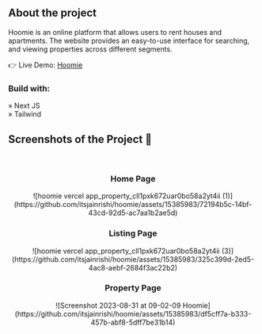 <h2>About the project</h2>

  <p>Hoomie is an online platform that allows users to rent houses and apartments. The website provides an easy-to-use interface for searching, and viewing properties across different segments.</p>

👉 Live Demo: <a href='https://hoomie.vercel.app/'>Hoomie</a>

<h3>Build with:</h3>

» Next JS<br>
» Tailwind

<h2>Screenshots of the Project 📸</h2>
<br>

<h3 align='center'>Home Page</h3>
<div align='center'>
![hoomie vercel app_property_cll1pxk672uar0bo58a2yt4ii (1)](https://github.com/itsjainrishi/hoomie/assets/15385983/72194b5c-14bf-43cd-92d5-ac7aa1b2ae5d)

</div>

<h3 align='center'>Listing Page</h3>
<div align='center'>
![hoomie vercel app_property_cll1pxk672uar0bo58a2yt4ii (3)](https://github.com/itsjainrishi/hoomie/assets/15385983/325c399d-2ed5-4ac8-aebf-2684f3ac22b2)

</div>

<h3 align='center'>Property Page</h3>
<div align='center'>
![Screenshot 2023-08-31 at 09-02-09 Hoomie](https://github.com/itsjainrishi/hoomie/assets/15385983/df5cff7a-b333-457b-abf8-5dff7be31b14)

</div>
